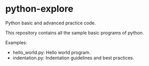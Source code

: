 # python-explore
Python basic and advanced practice code.

This repository contains all the sample basic programs of python.

Examples:
 - hello_world.py: Hello world program.
 - indentation.py: Indentation guidelines and best practices.